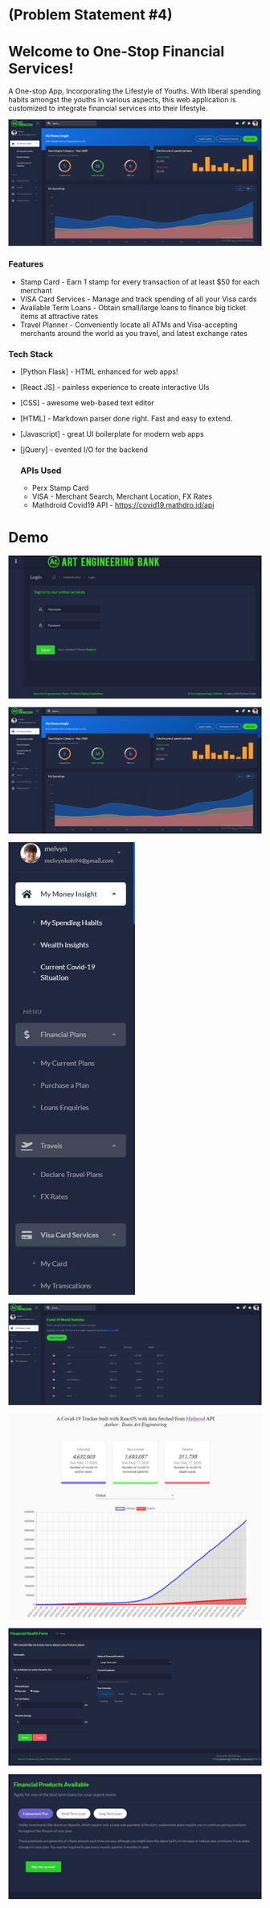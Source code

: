 # (Problem Statement #4)
# Welcome to One-Stop Financial Services! 
A One-stop App, Incorporating the Lifestyle of Youths. With liberal spending habits amongst the youths in
various aspects, this web application is customized to integrate financial services into their lifestyle.

![Screenshot of Main Page](/screenshots/money_insight.JPG)

  ### Features
  - Stamp Card - Earn 1 stamp for every transaction of at least $50 for each merchant
  - VISA Card Services - Manage and track spending of all your Visa cards
  - Available Term Loans - Obtain small/large loans to finance big ticket items at attractive rates
  - Travel Planner - Conveniently locate all ATMs and Visa-accepting merchants around the world as you travel, and latest exchange rates

  ### Tech Stack

* [Python Flask] - HTML enhanced for web apps!
* [React JS] - painless experience to create interactive UIs
* [CSS] - awesome web-based text editor
* [HTML] - Markdown parser done right. Fast and easy to extend.
* [Javascript] - great UI boilerplate for modern web apps
* [jQuery] - evented I/O for the backend

   ### APIs Used
  - Perx Stamp Card
  - VISA - Merchant Search, Merchant Location, FX Rates
  - Mathdroid Covid19 API - https://covid19.mathdro.id/api

# Demo

![Screenshot of Main Page](/screenshots/login.JPG)

![Screenshot of Main Page](/screenshots/money_insight.JPG)

![Screenshot of Main Page](/screenshots/sidenav_menu.JPG)

![Screenshot of Main Page](/screenshots/covid19_summary.JPG)

![Screenshot of Main Page](/screenshots/covid19_countryselect.JPG)

![Screenshot of Main Page](/screenshots/financial_health_form.JPG)

![Screenshot of Main Page](/screenshots/financial_products_mambu.JPG)
